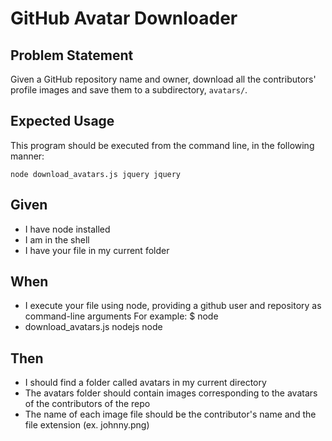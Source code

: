 # GitHub Avatar Downloader

## Problem Statement

Given a GitHub repository name and owner, download all the contributors' profile images and save them to a subdirectory, `avatars/`.

## Expected Usage

This program should be executed from the command line, in the following manner:

`node download_avatars.js jquery jquery`


## Given
* I have node installed
* I am in the shell
* I have your file in my current folder

## When
* I execute your file using node, providing a github user and repository as command-line arguments For example: $ node
* download_avatars.js nodejs node

## Then
* I should find a folder called avatars in my current directory
* The avatars folder should contain images corresponding to the avatars of the contributors of the repo
* The name of each image file should be the contributor's name and the file extension (ex. johnny.png)
